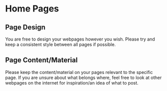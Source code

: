 # Home Pages

## Page Design

You are free to design your webpages however you wish. Please try and keep a consistent style between all pages if possible.


## Page Content/Material

Please keep the content/material on your pages relevant to the specific page. If you are unsure about what belongs where, feel free to look at other webpages on the internet for inspiration/an idea of what to post.
